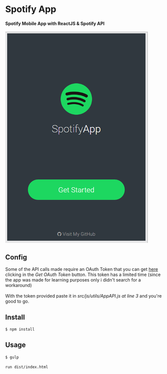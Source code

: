 # Spotify App

#### Spotify Mobile App with ReactJS & Spotify API

![Screenshot](screenshot.gif)

## Config

Some of the API calls made require an OAuth Token that you can get [here](https://developer.spotify.com/web-api/console/get-artist/) clicking in the *Get OAuth Token* button. This token has a limited time (since the app was made for learning purposes only i didn't search for a workaround)<br><br>
With the token provided paste it in *src/js/utils/AppAPI.js at line 3* and you're good to go.

## Install

```sh
$ npm install
```

## Usage

```sh
$ gulp
```

```sh
run dist/index.html
```

